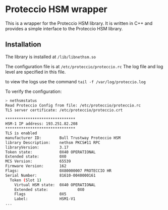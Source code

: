 <h1>Proteccio HSM wrapper</h1>

This is a wrapper for the Proteccio HSM library. It is written in C++ and provides a simple interface to the Proteccio
HSM library.

## Installation

The library is installed at `/lib/libnethsm.so`

The configuration file is at `/etc/proteccio/proteccio.rc`
The log file and log level are specified in this file.

to view the logs use the command `tail -f /var/log/proteccio.log`

To verify the configuration:

```bash
> nethsmstatus
Read Proteccio Config from file: /etc/proteccio/proteccio.rc
TLS server certificate: /etc/proteccio/proteccio.crt

*******************************
HSM-1 IP address: 193.251.82.208
*******************************
TLS is enabled
manufacturer ID:        Bull Trustway Proteccio HSM    
library Description:    nethsm PKCS#11 RPC             
libraryVersion:         3.17
Token state:            0X40 OPERATIONAL 
Extended state:         0X0 
MCS Version:            65539
Firmware Version:       162
Flags:                  0X80000007 PROTECCIO HR 
Serial Number:          81610-0040000161
  Token (Slot 1)
    Virtual HSM state:  0X40 OPERATIONAL 
    Extended state:             0X0 
    Flags               0X5
    Label:              HSM1-V1               
...
```